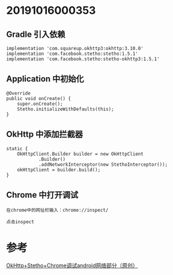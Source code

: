 # 20191016000353

<script src="../js/index.js"></script>
<div id="content"></div>





## Gradle 引入依赖
`````
implementation 'com.squareup.okhttp3:okhttp:3.10.0'
implementation 'com.facebook.stetho:stetho:1.5.1'
implementation 'com.facebook.stetho:stetho-okhttp3:1.5.1'
`````

## Application 中初始化
`````
@Override
public void onCreate() {
    super.onCreate();
    Stetho.initializeWithDefaults(this);
}
`````

## OkHttp 中添加拦截器

`````
static {
    OkHttpClient.Builder builder = new OkHttpClient
            .Builder()
            .addNetworkInterceptor(new StethoInterceptor());
    okHttpClient = builder.build();
}
`````

## Chrome 中打开调试

    在chrome中的网址栏输入：chrome://inspect/

    点击inspect
    
    
# 参考

[OkHttp+Stetho+Chrome调试android网络部分（原创）](http://www.itboth.com/d/63If6n/android)